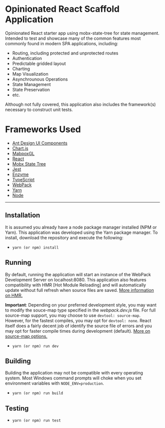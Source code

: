 # Opinionated React Scaffold Application

Opinionated React starter app using mobx-state-tree for state management.  Intended to test and showcase many of the common features most commonly found in modern SPA applications, including:

* Routing, including protected and unprotected routes
* Authentication
* Predictable gridded layout
* Charting
* Map Visualization
* Asynchrounous Operations
* State Management
* State Preservation
* etc.

Although not fully covered, this application also includes the framework(s) necessary to construct unit tests.

# Frameworks Used

* [Ant Design UI Components](https://ant.design/docs/react/introduce)
* [Chart.js](http://www.chartjs.org/samples/latest/)
* [MabpoxGL](https://www.mapbox.com/mapbox-gl-js/api/)
* [React](https://reactjs.org/docs/hello-world.html)
* [Mobx State Tree](https://github.com/mobxjs/mobx-state-tree)
* [Jest](https://facebook.github.io/jest/docs/en/getting-started.html)
* [Enzyme](http://airbnb.io/enzyme/docs/api/")
* [TypeScript](https://www.typescriptlang.org/docs/home.html")
* [WebPack](https://webpack.js.org/concepts/)
* [Yarn](https://yarnpkg.com/lang/en/docs/)
* [Node](https://nodejs.org/en/docs/)

---

## Installation

It is assumed you already have a node package manager installed (NPM or Yarn).  This application was developed using the Yarn package manager.  To install, download the repository and execute the following:

- `yarn (or npm) install`

## Running

By default, running the application will start an instance of the WebPack Development Server on localhost:8080.  This application also features compatibility with HMR [Hot Module Reloading] and will automatically update without full refresh when source files are saved.  [More information on HMR.](https://webpack.js.org/concepts/hot-module-replacement/_)

**Important**: Depending on your preferred development style, you may want to modify the souce-map type specified in the _webpack.dev.js_ file.  For full source-map support, you may choose to use `devtool: source-map`.  However, for the fastest compiles, you may opt for `devtool: none`.  React itself does a fairly decent job of identify the source file of errors and you may opt for faster compile times during development (default). [More on source-map options.](https://webpack.js.org/configuration/devtool/)

- `yarn (or npm) run dev`

## Building

Building the application may not be compatible with every operating system.  Most Windows command prompts will choke when you set environment variables with `NODE_ENV=production`.

- `yarn (or npm) run build`

## Testing

- `yarn (or npm) run test`



